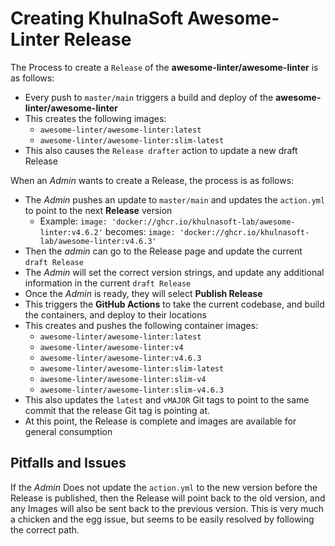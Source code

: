 # Creating KhulnaSoft Awesome-Linter Release

The Process to create a `Release` of the **awesome-linter/awesome-linter** is as follows:

- Every push to `master/main` triggers a build and deploy of the **awesome-linter/awesome-linter**
- This creates the following images:
  - `awesome-linter/awesome-linter:latest`
  - `awesome-linter/awesome-linter:slim-latest`
- This also causes the `Release drafter` action to update a new draft Release

When an *Admin* wants to create a Release, the process is as follows:

- The *Admin* pushes an update to `master/main` and updates the `action.yml` to point to the next **Release** version
  - Example: `image: 'docker://ghcr.io/khulnasoft-lab/awesome-linter:v4.6.2'` becomes: `image: 'docker://ghcr.io/khulnasoft-lab/awesome-linter:v4.6.3'`
- Then the *admin* can go to the Release page and update the current `draft Release`
- The *Admin* will set the correct version strings, and update any additional information in the current `draft Release`
- Once the *Admin* is ready, they will select **Publish Release**
- This triggers the **GitHub Actions** to take the current codebase, and build the containers, and deploy to their locations
- This creates and pushes the following container images:
  - `awesome-linter/awesome-linter:latest`
  - `awesome-linter/awesome-linter:v4`
  - `awesome-linter/awesome-linter:v4.6.3`
  - `awesome-linter/awesome-linter:slim-latest`
  - `awesome-linter/awesome-linter:slim-v4`
  - `awesome-linter/awesome-linter:slim-v4.6.3`
- This also updates the `latest` and `vMAJOR` Git tags to point to the same commit that the release Git tag is pointing at.
- At this point, the Release is complete and images are available for general consumption

## Pitfalls and Issues

If the *Admin* Does not update the `action.yml` to the new version before the Release is published, then the Release will point back to the old version, and any Images will also be sent back to the previous version.
This is very much a chicken and the egg issue, but seems to be easily resolved by following the correct path.
